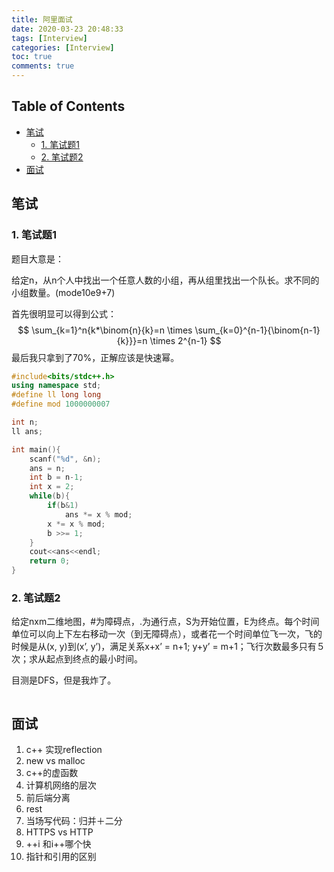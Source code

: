 ```yaml
---
title: 阿里面试
date: 2020-03-23 20:48:33
tags: [Interview]
categories: [Interview]
toc: true
comments: true
---
```


<!-- more -->

## Table of Contents

* [笔试](#笔试)
	* [1. 笔试题1](#1-笔试题1)
	* [2. 笔试题2](#2-笔试题2)
* [面试](#面试)



## 笔试

### 1. 笔试题1

题目大意是：

给定n，从n个人中找出一个任意人数的小组，再从组里找出一个队长。求不同的小组数量。(mode10e9+7)

首先很明显可以得到公式：
$$
\sum_{k=1}^n{k*\binom{n}{k}=n \times \sum_{k=0}^{n-1}{\binom{n-1}{k}}}=n \times 2^{n-1}
$$
最后我只拿到了70%，正解应该是快速幂。

```c++
#include<bits/stdc++.h>
using namespace std;
#define ll long long
#define mod 1000000007

int n;
ll ans;

int main(){
    scanf("%d", &n);
    ans = n;
    int b = n-1;
    int x = 2;
    while(b){
        if(b&1)
            ans *= x % mod;
        x *= x % mod;
        b >>= 1;
    }
    cout<<ans<<endl;
    return 0;
}

```

### 2. 笔试题2

给定nxm二维地图，#为障碍点，.为通行点，S为开始位置，E为终点。每个时间单位可以向上下左右移动一次（到无障碍点），或者花一个时间单位飞一次，飞的时候是从(x, y)到(x’, y’)，满足关系x+x’ = n+1; y+y’ = m+1；飞行次数最多只有５次；求从起点到终点的最小时间。

目测是DFS，但是我炸了。

```c++

```

## 面试

1. c++ 实现reflection
2. new vs malloc
3. c++的虚函数
4. 计算机网络的层次
5. 前后端分离
6. rest
7. 当场写代码：归并＋二分
8. HTTPS vs HTTP
9. ++i 和i++哪个快
10. 指针和引用的区别